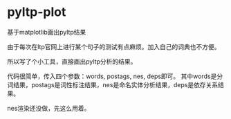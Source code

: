 # pyltp-plot
基于matplotlib画出pyltp结果

由于每次在ltp官网上进行某个句子的测试有点麻烦。加入自己的词典也不方便。

所以写了个小工具，直接画出pyltp分析的结果。

代码很简单，传入四个参数：words, postags, nes, deps即可。
其中words是分词结果，postags是词性标注结果，nes是命名实体分析结果，deps是依存关系结果。

nes渲染还没做，先这么用着。
